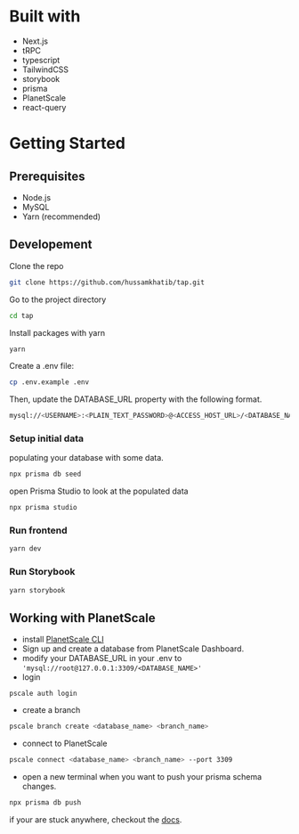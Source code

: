 # Built with

- Next.js
- tRPC
- typescript
- TailwindCSS
- storybook
- prisma
- PlanetScale
- react-query

# Getting Started

## Prerequisites

- Node.js
- MySQL
- Yarn (recommended)

## Developement

Clone the repo

```bash
git clone https://github.com/hussamkhatib/tap.git
```

Go to the project directory

```bash
cd tap
```

Install packages with yarn

```bash
yarn
```

Create a .env file:

```bash
cp .env.example .env
```

Then, update the DATABASE_URL property with the following format.

```bash
mysql://<USERNAME>:<PLAIN_TEXT_PASSWORD>@<ACCESS_HOST_URL>/<DATABASE_NAME>?sslaccept=strict
```

### Setup initial data

populating your database with some data.

```bash
npx prisma db seed
```

open Prisma Studio to look at the populated data

```bash
npx prisma studio
```

### Run frontend

```bash
yarn dev
```

### Run Storybook

```bash
yarn storybook
```

## Working with PlanetScale

- install [PlanetScale CLI](https://github.com/planetscale/cli#installation)
- Sign up and create a database from PlanetScale Dashboard.
- modify your DATABASE_URL in your .env to `'mysql://root@127.0.0.1:3309/<DATABASE_NAME>'`
- login

```
pscale auth login
```

- create a branch

```bash
pscale branch create <database_name> <branch_name>
```

- connect to PlanetScale

```bash
pscale connect <database_name> <branch_name> --port 3309
```

- open a new terminal when you want to push your prisma schema changes.

```bash
npx prisma db push
```

if your are stuck anywhere, checkout the [docs](https://docs.planetscale.com/tutorials/prisma-quickstart#connect-to-planetscale).
